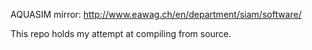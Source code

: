 AQUASIM mirror: http://www.eawag.ch/en/department/siam/software/

This repo holds my attempt at compiling from source.
